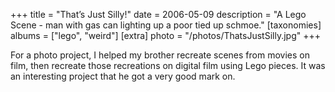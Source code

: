 +++
title = "That’s Just Silly!"
date = 2006-05-09
description = "A Lego Scene - man with gas can lighting up a poor tied up schmoe."
[taxonomies]
albums = ["lego", "weird"]
[extra]
photo = "/photos/ThatsJustSilly.jpg"
+++

For a photo project, I helped my brother recreate scenes from movies on film, then recreate those recreations on digital film using Lego pieces. It was an interesting project that he got a very good mark on.
